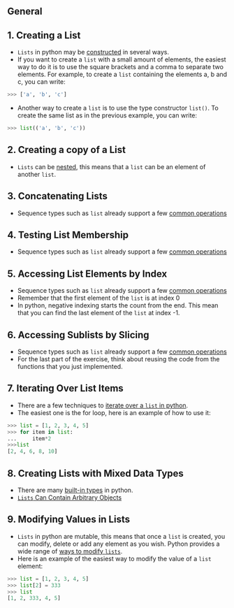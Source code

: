 ## General

## 1. Creating a List

- `Lists` in python may be [constructed](https://docs.python.org/3/library/stdtypes.html#list) in several ways. 
- If you want to create a `list` with a small amount of elements, the easiest way to do it is to use the square brackets and a comma to separate two elements. For example, to create a `list` containing the elements a, b and c, you can write:

```python
>>> ['a', 'b', 'c']
```

- Another way to create a `list` is to use the type constructor `list()`. To create the same list as in the previous example, you can write:

```python
>>> list(('a', 'b', 'c'))

```

## 2. Creating a copy of a List

- `Lists` can be [nested](https://realpython.com/python-lists-tuples/#lists-can-be-nested), this means that a `list` can be an element of another `list`.

## 3. Concatenating Lists

- Sequence types such as `list` already support a few [common operations](https://docs.python.org/3/library/stdtypes.html#sequence-types-list-tuple-range)

## 4. Testing List Membership

- Sequence types such as `list` already support a few [common operations](https://docs.python.org/3/library/stdtypes.html#sequence-types-list-tuple-range)

## 5. Accessing List Elements by Index

- Sequence types such as `list` already support a few [common operations](https://docs.python.org/3/library/stdtypes.html#sequence-types-list-tuple-range)
- Remember that the first element of the `list` is at index 0
- In python, negative indexing starts the count from the end. This mean that you can find the last element of the `list` at index -1.

## 6. Accessing Sublists by Slicing

- Sequence types such as `list` already support a few [common operations](https://docs.python.org/3/library/stdtypes.html#sequence-types-list-tuple-range)
- For the last part of the exercise, think about reusing the code from the functions that you just implemented.

## 7. Iterating Over List Items

- There are a few techniques to [iterate over a `list` in python](https://www.geeksforgeeks.org/iterate-over-a-list-in-python/).
- The easiest one is the for loop, here is an example of how to use it:

```python
>>> list = [1, 2, 3, 4, 5]
>>> for item in list:
...     item*2
>>>list
[2, 4, 6, 8, 10]
```

## 8. Creating Lists with Mixed Data Types

- There are many [built-in types](https://docs.python.org/3/library/stdtypes.html) in python.
- [`Lists` Can Contain Arbitrary Objects](https://realpython.com/python-lists-tuples/#lists-can-contain-arbitrary-objects)

## 9. Modifying Values in Lists

- `Lists` in python are mutable, this means that once a `list` is created, you can modify, delete or add any element as you wish. Python provides a wide range of [ways to modify `lists`](https://realpython.com/python-lists-tuples/#lists-are-mutable).
- Here is an example of the easiest way to modify the value of a `list` element: 

```python
>>> list = [1, 2, 3, 4, 5]
>>> list[2] = 333
>>> list
[1, 2, 333, 4, 5]
```


